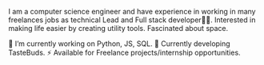 I am a computer science engineer and have experience in working in many freelances jobs as technical Lead and Full stack developer👨‍💻. Interested in making life easier by creating utility tools. Fascinated about space.

🔭 I’m currently working on Python, JS, SQL.
🍔 Currently developing TasteBuds.
⚡ Available for Freelance projects/internship opportunities.
